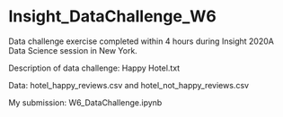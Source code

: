 # Insight_DataChallenge_W6

Data challenge exercise completed within 4 hours during Insight 2020A Data Science session in New York.

Description of data challenge: Happy Hotel.txt

Data: hotel_happy_reviews.csv and hotel_not_happy_reviews.csv

My submission: W6_DataChallenge.ipynb
